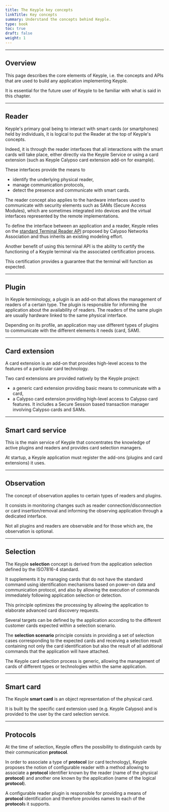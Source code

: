 ```yaml
---
title: The Keyple key concepts
linkTitle: Key concepts
summary: Understand the concepts behind Keyple.
type: book
toc: true
draft: false
weight: 1
---
```


---
## Overview

This page describes the core elements of Keyple, i.e. the concepts and APIs that are used to build any application implementing Keyple.
 
It is essential for the future user of Keyple to be familiar with what is said in this chapter.

---
## Reader

Keyple's primary goal being to interact with smart cards (or smartphones) held by individuals, it is logical to put the Reader at the top of Keyple's concepts.

Indeed, it is through the reader interfaces that all interactions with the smart cards will take place, either directly via the Keyple Service or using a card extension (such as Keyple Calypso card extension add-on for example).

These interfaces provide the means to
* identify the underlying physical reader,
* manage communication protocols,
* detect the presence and communicate with smart cards.

The reader concept also applies to the hardware interfaces used to communicate with security elements such as SAMs (Secure Access Modules),
which are sometimes integrated into devices and the virtual interfaces represented by the remote implementations.

To define the interface between an application and a reader,
Keyple relies on the [standard Terminal Reader API](https://calypsonet.github.io/calypsonet-terminal-reader-java-api/) proposed by Calypso Networks Association and thus inherits an existing modeling effort.

Another benefit of using this terminal API is the ability to certify the functioning of a Keyple terminal via the associated certification process.

This certification provides a guarantee that the terminal will function as expected.

---
## Plugin

In Keyple terminology, a plugin is an add-on that allows the management of readers of a certain type.
The plugin is responsible for informing the application about the availability of readers.
The readers of the same plugin are usually hardware linked to the same physical interface.

Depending on its profile, an application may use different types of plugins to communicate with the different elements it needs (card, SAM).

---
## Card extension

A card extension is an add-on that provides high-level access to the features of a particular card technology.

Two card extensions are provided natively by the Keyple project:
- a generic card extension providing basic means to communicate with a card,
- a Calypso card extension providing high-level access to Calypso card features. It includes a Secure Session based transaction manager involving Calypso cards and SAMs.

---
## Smart card service

This is the main service of Keyple that concentrates the knowledge of active plugins and readers and provides card selection managers.

At startup, a Keyple application must register the add-ons (plugins and card extensions) it uses.

---
## Observation

The concept of observation applies to certain types of readers and plugins.

It consists in monitoring changes such as reader connection/disconnection or card insertion/removal and informing the observing application through a dedicated interface.

Not all plugins and readers are observable and for those which are, the observation is optional.

---
## Selection

The Keyple **selection** concept is derived from the application selection defined by the ISO7816-4 standard.

It supplements it by managing cards that do not have the standard command using identification mechanisms based on power-on data and communication protocol,
and also by allowing the execution of commands immediately following application selection or detection.

This principle optimizes the processing by allowing the application to elaborate advanced card discovery requests.

Several targets can be defined by the application according to the different customer cards expected within a selection scenario.

The **selection scenario** principle consists in providing a set of selection cases corresponding to the expected cards and receiving a selection result containing not only the card identification but also the result of all additional commands that the application will have attached.

The Keyple card selection process is generic, allowing the management of cards of different types or technologies within the same application.

---
## Smart card

The Keyple **smart card** is an object representation of the physical card.

It is built by the specific card extension used (e.g. Keyple Calypso) and is provided to the user by the card selection service.

---
## Protocols

At the time of selection, Keyple offers the possibility to distinguish cards by their communication **protocol**.

In order to associate a type of **protocol** (or card technology), Keyple proposes the notion of configurable reader with a method allowing to associate a **protocol** identifier known by the reader (name of the physical **protocol**) and another one known by the application (name of the logical **protocol**).

A configurable reader plugin is responsible for providing a means of **protocol** identification and therefore provides names to each of the **protocol**s it supports.


